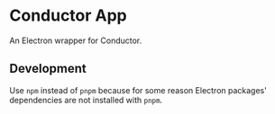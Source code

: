 # Conductor App

An Electron wrapper for Conductor.

## Development

Use `npm` instead of `pnpm` because for some reason Electron packages' dependencies are not installed with `pnpm`.